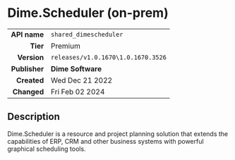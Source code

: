 # Dime.Scheduler (on-prem)
| | |
|-:|-|
|**API name**|`shared_dimescheduler`|
|**Tier**|Premium|
|**Version**|`releases/v1.0.1670\1.0.1670.3526`|
|**Publisher**|**Dime Software**|
|**Created**|Wed Dec 21 2022|
|**Changed**|Fri Feb 02 2024|

## Description
Dime.Scheduler is a resource and project planning solution that extends the capabilities of ERP, CRM and other business systems with powerful graphical scheduling tools.

